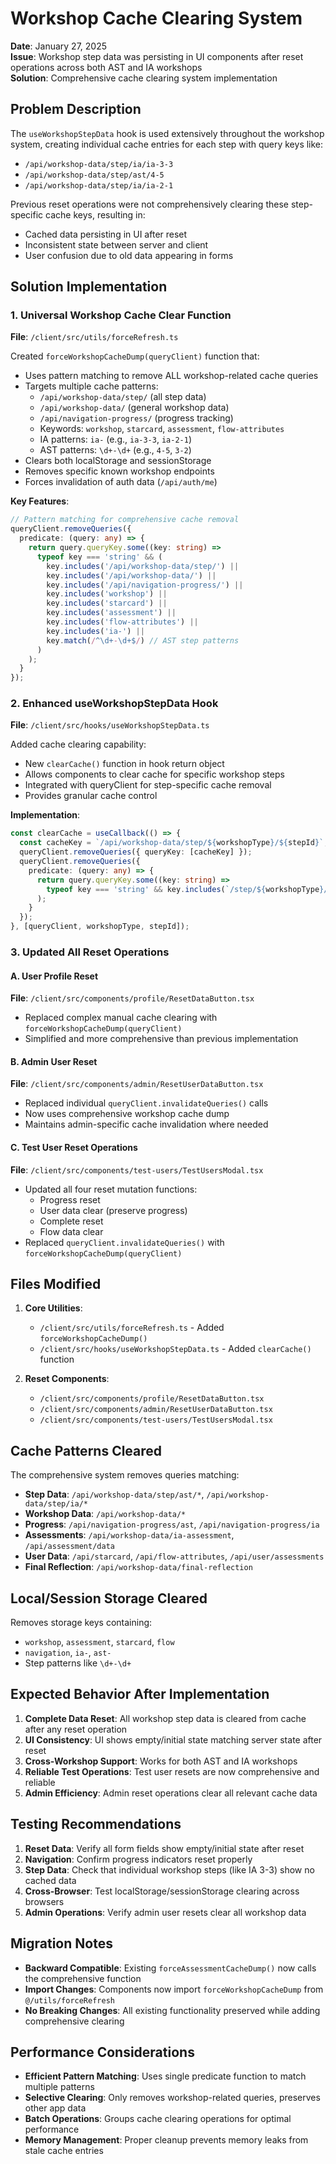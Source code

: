 # Workshop Cache Clearing System

**Date**: January 27, 2025  
**Issue**: Workshop step data was persisting in UI components after reset operations across both AST and IA workshops  
**Solution**: Comprehensive cache clearing system implementation

## Problem Description

The `useWorkshopStepData` hook is used extensively throughout the workshop system, creating individual cache entries for each step with query keys like:
- `/api/workshop-data/step/ia/ia-3-3`
- `/api/workshop-data/step/ast/4-5`
- `/api/workshop-data/step/ia/ia-2-1`

Previous reset operations were not comprehensively clearing these step-specific cache keys, resulting in:
- Cached data persisting in UI after reset
- Inconsistent state between server and client
- User confusion due to old data appearing in forms

## Solution Implementation

### 1. Universal Workshop Cache Clear Function

**File**: `/client/src/utils/forceRefresh.ts`

Created `forceWorkshopCacheDump(queryClient)` function that:
- Uses pattern matching to remove ALL workshop-related cache queries
- Targets multiple cache patterns:
  - `/api/workshop-data/step/` (all step data)
  - `/api/workshop-data/` (general workshop data)
  - `/api/navigation-progress/` (progress tracking)
  - Keywords: `workshop`, `starcard`, `assessment`, `flow-attributes`
  - IA patterns: `ia-` (e.g., `ia-3-3`, `ia-2-1`)
  - AST patterns: `\d+-\d+` (e.g., `4-5`, `3-2`)
- Clears both localStorage and sessionStorage
- Removes specific known workshop endpoints
- Forces invalidation of auth data (`/api/auth/me`)

**Key Features**:
```typescript
// Pattern matching for comprehensive cache removal
queryClient.removeQueries({ 
  predicate: (query: any) => {
    return query.queryKey.some((key: string) => 
      typeof key === 'string' && (
        key.includes('/api/workshop-data/step/') ||
        key.includes('/api/workshop-data/') ||
        key.includes('/api/navigation-progress/') ||
        key.includes('workshop') ||
        key.includes('starcard') ||
        key.includes('assessment') ||
        key.includes('flow-attributes') ||
        key.includes('ia-') ||
        key.match(/^\d+-\d+$/) // AST step patterns
      )
    );
  }
});
```

### 2. Enhanced useWorkshopStepData Hook

**File**: `/client/src/hooks/useWorkshopStepData.ts`

Added cache clearing capability:
- New `clearCache()` function in hook return object
- Allows components to clear cache for specific workshop steps
- Integrated with queryClient for step-specific cache removal
- Provides granular cache control

**Implementation**:
```typescript
const clearCache = useCallback(() => {
  const cacheKey = `/api/workshop-data/step/${workshopType}/${stepId}`;
  queryClient.removeQueries({ queryKey: [cacheKey] });
  queryClient.removeQueries({ 
    predicate: (query: any) => {
      return query.queryKey.some((key: string) => 
        typeof key === 'string' && key.includes(`/step/${workshopType}/${stepId}`)
      );
    }
  });
}, [queryClient, workshopType, stepId]);
```

### 3. Updated All Reset Operations

#### A. User Profile Reset
**File**: `/client/src/components/profile/ResetDataButton.tsx`
- Replaced complex manual cache clearing with `forceWorkshopCacheDump(queryClient)`
- Simplified and more comprehensive than previous implementation

#### B. Admin User Reset
**File**: `/client/src/components/admin/ResetUserDataButton.tsx`
- Replaced individual `queryClient.invalidateQueries()` calls
- Now uses comprehensive workshop cache dump
- Maintains admin-specific cache invalidation where needed

#### C. Test User Reset Operations
**File**: `/client/src/components/test-users/TestUsersModal.tsx`
- Updated all four reset mutation functions:
  - Progress reset
  - User data clear (preserve progress)
  - Complete reset
  - Flow data clear
- Replaced `queryClient.invalidateQueries()` with `forceWorkshopCacheDump(queryClient)`

## Files Modified

1. **Core Utilities**:
   - `/client/src/utils/forceRefresh.ts` - Added `forceWorkshopCacheDump()`
   - `/client/src/hooks/useWorkshopStepData.ts` - Added `clearCache()` function

2. **Reset Components**:
   - `/client/src/components/profile/ResetDataButton.tsx`
   - `/client/src/components/admin/ResetUserDataButton.tsx`
   - `/client/src/components/test-users/TestUsersModal.tsx`

## Cache Patterns Cleared

The comprehensive system removes queries matching:
- **Step Data**: `/api/workshop-data/step/ast/*`, `/api/workshop-data/step/ia/*`
- **Workshop Data**: `/api/workshop-data/*`
- **Progress**: `/api/navigation-progress/ast`, `/api/navigation-progress/ia`
- **Assessments**: `/api/workshop-data/ia-assessment`, `/api/assessment/data`
- **User Data**: `/api/starcard`, `/api/flow-attributes`, `/api/user/assessments`
- **Final Reflection**: `/api/workshop-data/final-reflection`

## Local/Session Storage Cleared

Removes storage keys containing:
- `workshop`, `assessment`, `starcard`, `flow`
- `navigation`, `ia-`, `ast-`
- Step patterns like `\d+-\d+`

## Expected Behavior After Implementation

1. **Complete Data Reset**: All workshop step data is cleared from cache after any reset operation
2. **UI Consistency**: UI shows empty/initial state matching server state after reset
3. **Cross-Workshop Support**: Works for both AST and IA workshops
4. **Reliable Test Operations**: Test user resets are now comprehensive and reliable
5. **Admin Efficiency**: Admin reset operations clear all relevant cache data

## Testing Recommendations

1. **Reset Data**: Verify all form fields show empty/initial state after reset
2. **Navigation**: Confirm progress indicators reset properly
3. **Step Data**: Check that individual workshop steps (like IA 3-3) show no cached data
4. **Cross-Browser**: Test localStorage/sessionStorage clearing across browsers
5. **Admin Operations**: Verify admin user resets clear all workshop data

## Migration Notes

- **Backward Compatible**: Existing `forceAssessmentCacheDump()` now calls the comprehensive function
- **Import Changes**: Components now import `forceWorkshopCacheDump` from `@/utils/forceRefresh`
- **No Breaking Changes**: All existing functionality preserved while adding comprehensive clearing

## Performance Considerations

- **Efficient Pattern Matching**: Uses single predicate function to match multiple patterns
- **Selective Clearing**: Only removes workshop-related queries, preserves other app data
- **Batch Operations**: Groups cache clearing operations for optimal performance
- **Memory Management**: Proper cleanup prevents memory leaks from stale cache entries